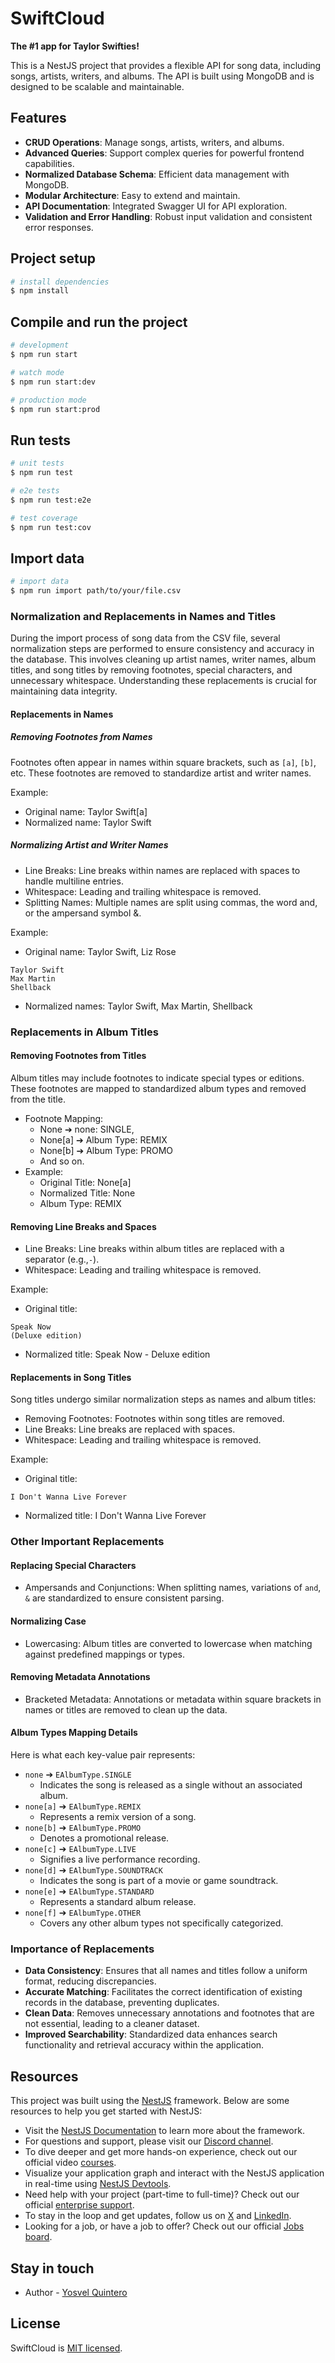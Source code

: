# SwiftCloud

**The #1 app for Taylor Swifties!**

This is a NestJS project that provides a flexible API for song data, including songs, artists, writers, and albums. The API is built using MongoDB and is designed to be scalable and maintainable.

## Features

- **CRUD Operations**: Manage songs, artists, writers, and albums.
- **Advanced Queries**: Support complex queries for powerful frontend capabilities.
- **Normalized Database Schema**: Efficient data management with MongoDB.
- **Modular Architecture**: Easy to extend and maintain.
- **API Documentation**: Integrated Swagger UI for API exploration.
- **Validation and Error Handling**: Robust input validation and consistent error responses.

## Project setup

```bash
# install dependencies
$ npm install
```

## Compile and run the project

```bash
# development
$ npm run start

# watch mode
$ npm run start:dev

# production mode
$ npm run start:prod
```

## Run tests

```bash
# unit tests
$ npm run test

# e2e tests
$ npm run test:e2e

# test coverage
$ npm run test:cov
```

## Import data

```bash
# import data
$ npm run import path/to/your/file.csv
```

### Normalization and Replacements in Names and Titles

During the import process of song data from the CSV file, several normalization steps are performed to ensure consistency and accuracy in the database. This involves cleaning up artist names, writer names, album titles, and song titles by removing footnotes, special characters, and unnecessary whitespace. Understanding these replacements is crucial for maintaining data integrity.

#### Replacements in Names

##### Removing Footnotes from Names

Footnotes often appear in names within square brackets, such as `[a]`, `[b]`, etc. These footnotes are removed to standardize artist and writer names.

Example:

- Original name: Taylor Swift[a]
- Normalized name: Taylor Swift

##### Normalizing Artist and Writer Names

- Line Breaks: Line breaks within names are replaced with spaces to handle multiline entries.
- Whitespace: Leading and trailing whitespace is removed.
- Splitting Names: Multiple names are split using commas, the word and, or the ampersand symbol &.

Example:

- Original name: Taylor Swift, Liz Rose

```plaintext
Taylor Swift
Max Martin
Shellback
```

- Normalized names: Taylor Swift, Max Martin, Shellback

### Replacements in Album Titles

#### Removing Footnotes from Titles

Album titles may include footnotes to indicate special types or editions. These footnotes are mapped to standardized album types and removed from the title.

- Footnote Mapping:
  - None ➔ none: SINGLE,
  - None[a] ➔ Album Type: REMIX
  - None[b] ➔ Album Type: PROMO
  - And so on.
- Example:
  - Original Title: None[a]
  - Normalized Title: None
  - Album Type: REMIX

#### Removing Line Breaks and Spaces

- Line Breaks: Line breaks within album titles are replaced with a separator (e.g.,`-`).
- Whitespace: Leading and trailing whitespace is removed.

Example:

- Original title:

```plaintext
Speak Now
(Deluxe edition)
```

- Normalized title: Speak Now - Deluxe edition

#### Replacements in Song Titles

Song titles undergo similar normalization steps as names and album titles:

- Removing Footnotes: Footnotes within song titles are removed.
- Line Breaks: Line breaks are replaced with spaces.
- Whitespace: Leading and trailing whitespace is removed.

Example:

- Original title:

```plaintext
I Don't Wanna Live Forever
```

- Normalized title: I Don't Wanna Live Forever

### Other Important Replacements

#### Replacing Special Characters

- Ampersands and Conjunctions: When splitting names, variations of `and`, `&` are standardized to ensure consistent parsing.

#### Normalizing Case

- Lowercasing: Album titles are converted to lowercase when matching against predefined mappings or types.

#### Removing Metadata Annotations

- Bracketed Metadata: Annotations or metadata within square brackets in names or titles are removed to clean up the data.

#### Album Types Mapping Details

Here is what each key-value pair represents:

- `none` ➔ `EAlbumType.SINGLE`
  - Indicates the song is released as a single without an associated album.
- `none[a]` ➔ `EAlbumType.REMIX`
  - Represents a remix version of a song.
- `none[b]` ➔ `EAlbumType.PROMO`
  - Denotes a promotional release.
- `none[c]` ➔ `EAlbumType.LIVE`
  - Signifies a live performance recording.
- `none[d]` ➔ `EAlbumType.SOUNDTRACK`
  - Indicates the song is part of a movie or game soundtrack.
- `none[e]` ➔ `EAlbumType.STANDARD`
  - Represents a standard album release.
- `none[f]` ➔ `EAlbumType.OTHER`
  - Covers any other album types not specifically categorized.

### Importance of Replacements

- **Data Consistency**: Ensures that all names and titles follow a uniform format, reducing discrepancies.
- **Accurate Matching**: Facilitates the correct identification of existing records in the database, preventing duplicates.
- **Clean Data**: Removes unnecessary annotations and footnotes that are not essential, leading to a cleaner dataset.
- **Improved Searchability**: Standardized data enhances search functionality and retrieval accuracy within the application.

## Resources

This project was built using the [NestJS](https://nestjs.com) framework. Below are some resources to help you get started with NestJS:

- Visit the [NestJS Documentation](https://docs.nestjs.com) to learn more about the framework.
- For questions and support, please visit our [Discord channel](https://discord.gg/G7Qnnhy).
- To dive deeper and get more hands-on experience, check out our official video [courses](https://courses.nestjs.com/).
- Visualize your application graph and interact with the NestJS application in real-time using [NestJS Devtools](https://devtools.nestjs.com).
- Need help with your project (part-time to full-time)? Check out our official [enterprise support](https://enterprise.nestjs.com).
- To stay in the loop and get updates, follow us on [X](https://x.com/nestframework) and [LinkedIn](https://linkedin.com/company/nestjs).
- Looking for a job, or have a job to offer? Check out our official [Jobs board](https://jobs.nestjs.com).

## Stay in touch

- Author - [Yosvel Quintero](https://x.com/yosvelquintero)

## License

SwiftCloud is [MIT licensed](https://opensource.org/licenses/MIT).
